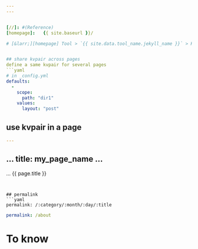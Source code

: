 ```yaml
---
---


[//]: #(Reference)
[homepage]:   {{ site.baseurl }}/

# [&larr;][homepage] Tool > `{{ site.data.tool_name.jekyll_name }}` > Howto


## share kvpair across pages
define a same kvpair for several pages
```yaml
# in _config.yml
defaults:
  - 
    scope:
      path: "dir1"
    values:
      layout: "post"  
````

## use kvpair in a page
```yaml
---
```

...
title: my_page_name
...
---
... {{ page.title }}

```


## permalink
```yaml
permalink: /:category/:month/:day/:title
```

```yaml
permalink: /about
```

# To know
